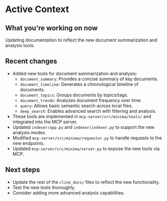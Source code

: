 # Active Context

## What you're working on now
Updating documentation to reflect the new document summarization and analysis tools.

## Recent changes
- Added new tools for document summarization and analysis:
  - `document_summary`: Provides a concise summary of key documents.
  - `document_timeline`: Generates a chronological timeline of documents.
  - `document_topics`: Groups documents by topics/tags.
  - `document_trends`: Analyzes document frequency over time.
  - `query`: Allows basic semantic search across local files.
  - `deep_search`: Enables advanced search with filtering and analysis.
- These tools are implemented in `mcp-server/src/minima/tools/` and integrated into the MCP server.
- Updated `indexer/app.py` and `indexer/indexer.py` to support the new analysis modes.
- Modified `mcp-server/src/minima/requestor.py` to handle requests to the new endpoints.
- Updated `mcp-server/src/minima/server.py` to expose the new tools via MCP.

## Next steps
- Update the rest of the `cline_docs/` files to reflect the new functionality.
- Test the new tools thoroughly.
- Consider adding more advanced analysis capabilities.
